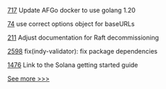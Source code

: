 
[717](https://github.com/hyperledger/aries-agent-test-harness/pull/717) Update AFGo docker to use golang 1.20

[74](https://github.com/hyperledger/firefly-sdk-nodejs/pull/74) use correct options object for baseURLs

[211](https://github.com/hyperledger/sawtooth-docs/pull/211) Adjust documentation for Raft decommissioning

[2598](https://github.com/hyperledger/cacti/pull/2598) fix(indy-validator): fix package dependencies

[1476](https://github.com/hyperledger/solang/pull/1476) Link to the Solana getting started guide


[See more >>>](https://start-here.hyperledger.org/pull-requests)
